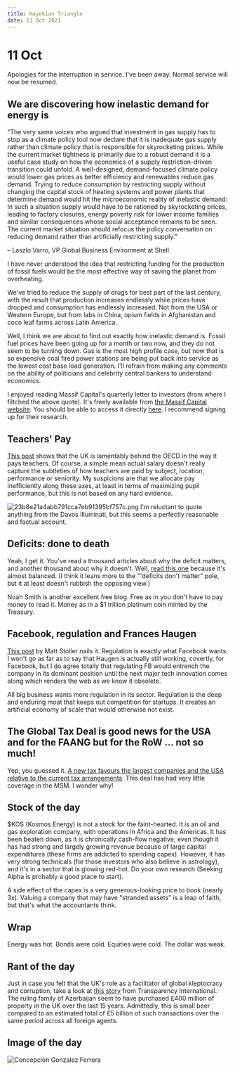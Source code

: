 ```yaml
---
title: Hayekian Triangle
date: 11 Oct 2021
---
```


# 11 Oct

Apologies for the interruption in service. I've been away. Normal service will now be resumed.

## We are discovering how inelastic demand for energy is

>
“The very same voices who argued that investment in gas supply has to stop as a climate
policy tool now declare that it is inadequate gas supply rather than climate policy that is
responsible for skyrocketing prices. While the current market tightness is primarily due to a
robust demand it is a useful case study on how the economics of a supply restriction-driven
transition could unfold. A well-designed, demand-focused climate policy would lower gas
prices as better efficiency and renewables reduce gas demand. Trying to reduce consumption by restricting supply without changing the capital stock of heating systems and power
plants that determine demand would hit the microeconomic reality of inelastic demand: In
such a situation supply would have to be rationed by skyrocketing prices, leading to factory
closures, energy poverty risk for lower income families and similar consequences whose social acceptance remains to be seen. The current market situation should refocus the policy
conversation on reducing demand rather than artificially restricting supply.”

– Laszlo Varro, VP Global Business Environment at Shell

I have never understood the idea that restricting funding for the production of fossil fuels would be the most effective way of saving the planet from overheating.

We've tried to reduce the supply of drugs for best part of the last century, with the result that production increases endlessly while prices have dropped and consumption has endlessly increased. Not from the USA or Western Europe, but from labs in China, opium fields in Afghanistan and coco leaf farms across Latin America. 

Well, I think we are about to find out exactly how inelastic demand is. Fossil fuel prices have been going up for a month or two now, and they do not seem to be turning down. Gas is the most high profile case, but now that is so expensive coal fired power stations are being put back into service as the lowest cost base load generation. I'll refrain from making any comments on the ability of politicians and celebrity central bankers to understand economics.

I enjoyed reading Massif Capital's quarterly letter to investors (from where I filtched the above quote). It's freely available from [the Massif Capital website](https://www.massifcap.com/). 
You should be able to access it directly [here](https://info.massifcap.com/third-quarter-2021-letter-to-investors-full-0-1). I recommend signing up for their research.

## Teachers' Pay

[This post](https://www.weforum.org/agenda/2021/10/teachers-pay-countries-salaries-education/) shows that the UK is lamentably behind the OECD in the way it pays teachers. Of course, a simple mean actual salary doesn't really capture the subtleties of how teachers are paid by subject, location, performance or seniority. 
My suspicions are that we allocate pay inefficiently along these axes, at least in terms of maximizing pupil performance, but this is not based on any hard evidence.

![23b8e21a4abb791cca7eb91395bf757c.png]({attach}23b8e21a4abb791cca7eb91395bf757c.png)
I'm reluctant to quote anything from the Davos Illuminati, but this seems a perfectly reasonable and factual account.

## Deficits: done to death

Yeah, I get it. You've read a thousand articles about why the deficit matters, and another thousand about why it doesn't. Well, [read this one](https://noahpinion.substack.com/p/why-do-people-worry-about-deficits?r=nmbt&utm_campaign=post&utm_medium=email&utm_source=) because it's almost balanced. (I think it leans more to the "'deficits don't matter" pole, but it at least doesn't rubbish the opposing view.)

Noah Smith is another excellent free blog. Free as in you don't have to pay money to read it. Money as in a $1 trillion platinum coin minted by the Treasury.

## Facebook, regulation and Frances Haugen

[This post](https://mattstoller.substack.com/p/the-facebook-whistleblower-is-heroic?r=nmbt&utm_campaign=post&utm_medium=email&utm_source=) by Matt Stoller nails it. Regulation is exactly what Facebook wants. 
I won't go as far as to say that Haugen is actually still working, covertly, for Facebook, but I do agree totally that regulating FB would entrench the company in its dominant position until the next major tech innovation comes along which renders the web as we know it obsolete. 

All big business wants more regulation in its sector. Regulation is the deep and enduring moat that keeps out competition for startups. It creates an artificial economy of scale that would otherwise not exist.

## The Global Tax Deal is good news for the USA and for the FAANG but for the RoW … not so much!

Yep, you guessed it. [A new tax favours the largest companies and the USA relative to the current tax arrangements](https://www.taxwatchuk.org/a_fair_distribution/).
This deal has had very little coverage in the MSM. I wonder why!

## Stock of the day

$KOS (Kosmos Energy) is not a stock for the faint-hearted. It is an oil and gas exploration company, with operations in Africa and the Americas. 
It has been beaten down, as it is chronically cash-flow negative, even though it has had strong and largely growing revenue because of large capital expenditures (these firms are addicted to spending capex). However, it has very strong technicals (for those investors who also believe in astrology), and it's in a sector that is glowing red-hot. Do your own research (Seeking Alpha is probably a good place to start). 

A side effect of the capex is a very generous-looking price to book (nearly 3x). Valuing a company that may have "stranded assets" is a leap of faith, but that's what the accountants think.

## Wrap

Energy was hot. Bonds were cold. Equities were cold. The dollar was weak. 

## Rant of the day

Just in case you felt that the UK's role as a facilitator of global kleptocracy and corruption, take a look at [this story](https://www.transparency.org.uk/pandora-papers-latest-news-leak-british-virgin-islands-UK-property) from Transparency International. The ruling family of Azerbaijan seem to have purchased £400 million of property in the UK over the last 15 years. Admittedly, this is small beer compared to an estimated total of £5 billion of such transactions over the same period across all foreign agents.

## Image of the day

<img src="https://pbs.twimg.com/media/FBUbShjXsAEUL9o?format=jpg&name=large" alt="Concepcion Gonzalez Ferrera">

